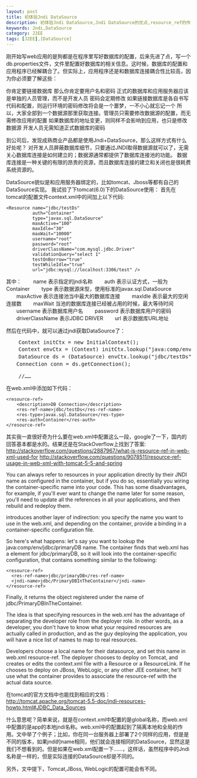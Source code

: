 ```yaml
---
layout: post
title: 初体验Jndi DataSource
description: 初体验Jndi DataSource,Jndi DataSource的优点,resource_ref的作用
keywords: Jndi,DataSource
category: J2EE
tags: [J2EE],[DataSource]
---
```


刚开始写web应用的是狗都是在程序里写好数据库的配置，后来先进了点，写一个db.properties文件，文件里配置好数据库的相关信息。这时候，数据库的配置和应用程序已经解耦合了。但实际上，应用程序还是和数据库连接耦合性比较高，因为你必须要了解这些：

你肯定要链接数据库 
那么你肯定要用户名和密码 
正式的数据库和应用服务器应该是单独的人员管理，而不是开发人员 
密码会定期修改 
如果链接数据库是各自书写代码和配置，则运行环境的密码修改将会是一个噩梦，一不小心就忘记一个 
所以，大家全部到一个数据源那里获取连接。管理员只需要修改数据源的配置，而无需修改应用的配置 
如果数据库的地址变更，则同样不会影响到应用，也只是修改数据源 
开发人员无需知道正式数据库的密码

到公司后，发现成熟商业产品都是使用Jndi+DataSource，那么这样方式有什么好处呢？
对开发人员屏蔽数据库细节，只要通过JNDI取得数据源就可以了，无需关心数据库连接是如何建立的；数据源通常都提供了数据库连接池的功能。
数据库连接是一种关键的有限的昂贵的资源，而且数据库连接的建立和关闭也是很耗费系统资源的。

DataSource貌似是和应用服务器绑定的，比如tomcat、Jboss等都有自己的DataSource实现。
我试验了下tomcat(6.0)下的DataSource使用：
首先在tomcat的配置文件context.xml中的<Context></Context>间加上以下代码:

	<Resource name="jdbc/testDs" 
              auth="Container" 
              type="javax.sql.DataSource"  
              maxActive="100" 
              maxIdle="30"    
              maxWait="10000"   
              username="root"       
              password="root"
              driverClassName="com.mysql.jdbc.Driver"
              validationQuery="select 1" 
              testOnBorrow="true"
              testWhileIdle="true"
              url="jdbc:mysql://localhost:3306/test" />

其中：
　　name 表示指定的jndi名称
　　auth 表示认证方式，一般为Container
　　type 表示数据源床型，使用标准的javax.sql.DataSource
　　maxActive 表示连接池当中最大的数据库连接
　　maxIdle 表示最大的空闲连接数
　　maxWait 当池的数据库连接已经被占用的时候，最大等待时间
　　username 表示数据库用户名
　　password 表示数据库用户的密码
　　driverClassName 表示JDBC DRIVER
　　url 表示数据库URL地址

然后在代码中，就可以通过jndi获取DataSource了：
<pre class="brush: java">
	Context initCtx = new InitialContext();
	Context envCtx = (Context) initCtx.lookup("java:comp/env");// "java:/comp/env/"是固定写法
	DataSource ds = (DataSource) envCtx.lookup("jdbc/testDs");//后面接的是context.xml中的Resource中name属性的值
　　Connection conn = ds.getConnection();

	//……
</pre>
在web.xml中添加如下代码：

	<resource-ref>
		<description>DB Connection</description>
		<res-ref-name>jdbc/testDs</res-ref-name>
		<res-type>javax.sql.DataSource</res-type>
		<res-auth>Container</res-auth>
	</resource-ref>
		
其实我一直很好奇为什么要在web.xml中配置这么一段，google了一下，国内的回答基本都是水的。结果还是在StackOverflow上找到了答案:
http://stackoverflow.com/questions/2887967/what-is-resource-ref-in-web-xml-used-for
http://stackoverflow.com/questions/9078511/resource-ref-usage-in-web-xml-with-tomcat-5-5-and-spring

You can always refer to resources in your application directly by their JNDI name as configured in the container, but if you do so, essentially you wiring the container-specific name into your code. This has some disadvantages, for example, if you'll ever want to change the name later for some reason, you'll need to update all the references in all your applications, and then rebuild and redeploy them.

<resource-ref> introduces another layer of indirection: you specify the name you want to use in the web.xml, and depending on the container, provide a binding in a container-specific configuration file.

So here's what happens: let's say you want to lookup the java:comp/env/jdbc/primaryDB name. The container finds that web.xml has a <resource-ref> element for jdbc/primaryDB, so it will look into the container-specific configuration, that contains something similar to the following:

	<resource-ref>
	  <res-ref-name>jdbc/primaryDB</res-ref-name>
	  <jndi-name>jdbc/PrimaryDBInTheContainer</jndi-name>
	</resource-ref>

Finally, it returns the object registered under the name of jdbc/PrimaryDBInTheContainer.

The idea is that specifying resources in the web.xml has the advantage of separating the developer role from the deployer role. In other words, as a developer, you don't have to know what your required resources are actually called in production, and as the guy deploying the application, you will have a nice list of names to map to real resources.

Developers choose a local name for their datasource, and set this name in web.xml resource-ref. The deployer chooses to deploy on Tomcat, and creates or edits the context.xml file with a Resource or a ResourceLink. If he chooses to deploy on JBoss, WebLogic, or any other JEE container, he'll use what the container provides to associate the resource-ref with the actual data source.

在tomcat的官方文档中也能找到相应的文档：
http://tomcat.apache.org/tomcat-5.5-doc/jndi-resources-howto.html#JDBC_Data_Sources

什么意思呢？简单来说，就是在context.xml中配置的是global名称，而web.xml中配置的是app的本地jndi名称。web.xml中的配置起到了隔离本地和全局的作用。文中举了个例子；比如，你在同一台服务器上部署了2个同样的应用，但是是不同的版本，如果jndi的name相同，他们就会连接相同的DataSource，显然这是我们不想看到的。但是如果在web.xml配置一下<jndi-name>……</jndi-name>，这样话，虽然程序中的Jndi名称是一样的，但是实际连接的DataSource却是不同的。

另外，文中提下，Tomcat,JBoss, WebLogic的配置可能会有不同。
